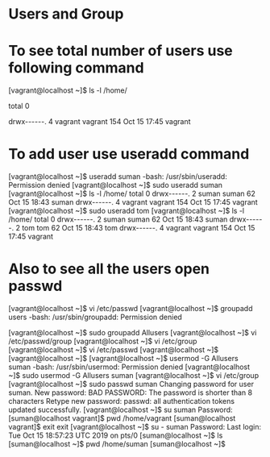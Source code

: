 # Users and Group

# To see total number of users use following command

  [vagrant@localhost ~]$ ls -l /home/

  total 0

  drwx------. 4 vagrant vagrant 154 Oct 15 17:45 vagrant

# To add user use useradd command

  [vagrant@localhost ~]$ useradd suman
  -bash: /usr/sbin/useradd: Permission denied
  [vagrant@localhost ~]$ sudo useradd suman
  [vagrant@localhost ~]$ ls -l /home/
  total 0
  drwx------. 2 suman   suman    62 Oct 15 18:43 suman
  drwx------. 4 vagrant vagrant 154 Oct 15 17:45 vagrant
  [vagrant@localhost ~]$ sudo useradd tom
  [vagrant@localhost ~]$ ls -l /home/
  total 0
  drwx------. 2 suman   suman    62 Oct 15 18:43 suman
  drwx------. 2 tom     tom      62 Oct 15 18:43 tom
drwx------. 4 vagrant vagrant 154 Oct 15 17:45 vagrant

# Also to see all the users open passwd

  [vagrant@localhost ~]$ vi /etc/passwd
  [vagrant@localhost ~]$ groupadd users
  -bash: /usr/sbin/groupadd: Permission denied
  
[vagrant@localhost ~]$ sudo groupadd Allusers
[vagrant@localhost ~]$ vi /etc/passwd/group
[vagrant@localhost ~]$ vi /etc/group
[vagrant@localhost ~]$ vi /etc/passwd
[vagrant@localhost ~]$
[vagrant@localhost ~]$
[vagrant@localhost ~]$ usermod -G Allusers suman
-bash: /usr/sbin/usermod: Permission denied
[vagrant@localhost ~]$ sudo usermod -G Allusers suman
[vagrant@localhost ~]$ vi /etc/group
[vagrant@localhost ~]$ sudo passwd suman
Changing password for user suman.
New password:
BAD PASSWORD: The password is shorter than 8 characters
Retype new password:
passwd: all authentication tokens updated successfully.
[vagrant@localhost ~]$ su suman
Password:
[suman@localhost vagrant]$ pwd
/home/vagrant
[suman@localhost vagrant]$ exit
exit
[vagrant@localhost ~]$ su - suman
Password:
Last login: Tue Oct 15 18:57:23 UTC 2019 on pts/0
[suman@localhost ~]$ ls
[suman@localhost ~]$ pwd
/home/suman
[suman@localhost ~]$
